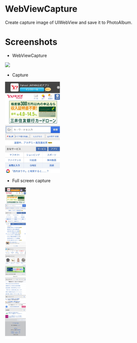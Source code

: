 # WebViewCapture
Create capture image of UIWebView and save it to PhotoAlbum.

# Screenshots

* WebViewCapture

<img src="https://raw.githubusercontent.com/k-yamada/WebViewCapture/master/screenshots/app.jpg" height="300px"/>

* Capture

<img src="https://raw.githubusercontent.com/k-yamada/WebViewCapture/master/screenshots/capture.jpg" height="300px"/>

* Full screen capture

<img src="https://raw.githubusercontent.com/k-yamada/WebViewCapture/master/screenshots/full_screen_capture.jpg" height="500px"/>
